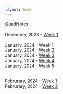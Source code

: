 ```yaml
---
layout: home
---
```


[QuadNotes](/quadnotes/)<br><br>
December, 2023 - [Week 1](devlog/week1.md)<br><br>
January, 2024 - [Week 1](devlog/2024/January/week1.md)<br>
January, 2024 - [Week 2](devlog/2024/January/week2.md)<br>
January, 2024 - [Week 3](devlog/2024/January/week3.md)<br>
January, 2024 - [Week 4](devlog/2024/January/week4.md)<br>
January, 2024 - [Week 5](devlog/2024/January/week5.md)<br><br>

Februrary, 2024 - [Week 1](devlog/2024/February/week1.md)<br>
Februrary, 2024 - [Week 2](devlog/2024/February/week2.md)<br>
